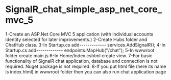 # SignalR_chat_simple_asp_net_core_mvc_5
1-Create an ASP.Net Core MVC 5 application (with individual accounts identity selected for later improvements.)
2-Create Hubs folder and ChatHub class.
3-In Startup.cs add------------- services.AddSignalR();
4-In Startup.cs add------------- endpoints.MapHub<ChatHub>("/chat");
5-In wwwroot folder create main.js 
6-In Home/Index.cshtml create view. 
7-For basic functionality of SignalR chat application, database and connection is not required. Nuget package is not required.
8-If you put html file (here its name is index.html) in wwwroot folder then you can also run chat application page 
